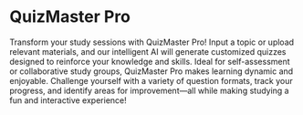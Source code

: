 # QuizMaster Pro

Transform your study sessions with QuizMaster Pro! Input a topic or upload relevant materials, and our intelligent AI will generate customized quizzes designed to reinforce your knowledge and skills. Ideal for self-assessment or collaborative study groups, QuizMaster Pro makes learning dynamic and enjoyable. Challenge yourself with a variety of question formats, track your progress, and identify areas for improvement—all while making studying a fun and interactive experience!

